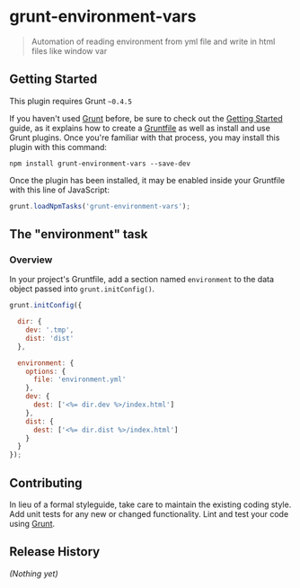 # grunt-environment-vars

> Automation of reading environment from yml file and write in html files like window var

## Getting Started
This plugin requires Grunt `~0.4.5`

If you haven't used [Grunt](http://gruntjs.com/) before, be sure to check out the [Getting Started](http://gruntjs.com/getting-started) guide, as it explains how to create a [Gruntfile](http://gruntjs.com/sample-gruntfile) as well as install and use Grunt plugins. Once you're familiar with that process, you may install this plugin with this command:

```shell
npm install grunt-environment-vars --save-dev
```

Once the plugin has been installed, it may be enabled inside your Gruntfile with this line of JavaScript:

```js
grunt.loadNpmTasks('grunt-environment-vars');
```

## The "environment" task

### Overview
In your project's Gruntfile, add a section named `environment` to the data object passed into `grunt.initConfig()`.

```js
grunt.initConfig({

  dir: {
    dev: '.tmp',
    dist: 'dist'
  },

  environment: {
    options: {
      file: 'environment.yml'
    },
    dev: {
      dest: ['<%= dir.dev %>/index.html']
    },
    dist: {
      dest: ['<%= dir.dist %>/index.html']
    }
  }
});
```

## Contributing
In lieu of a formal styleguide, take care to maintain the existing coding style. Add unit tests for any new or changed functionality. Lint and test your code using [Grunt](http://gruntjs.com/).

## Release History
_(Nothing yet)_